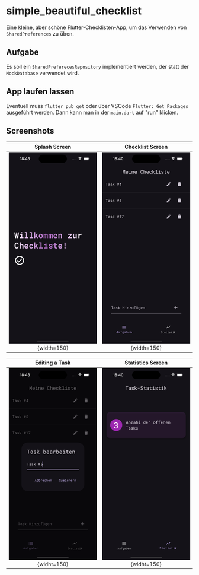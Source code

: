 # simple_beautiful_checklist

Eine kleine, aber schöne Flutter-Checklisten-App, um das Verwenden von `SharedPreferences` zu üben.

## Aufgabe

Es soll ein `SharedPreferecesRepository` implementiert werden, der statt der `MockDatabase` verwendet wird.

## App laufen lassen

Eventuell muss `flutter pub get` oder über VSCode `Flutter: Get Packages` ausgeführt werden.
Dann kann man in der `main.dart` auf "run" klicken.

## Screenshots

Splash Screen                  |  Checklist Screen
:--------------------------------:|:-------------------------:
![](screenshots/splash.png){width=150}  |  ![](screenshots/task_list.png){width=150}

Editing a Task           |  Statistics Screen
:--------------------------------:|:-------------------------:
![](screenshots/edit_task.png){widht=150}  |  ![](screenshots/task_stats.png){widht=150}